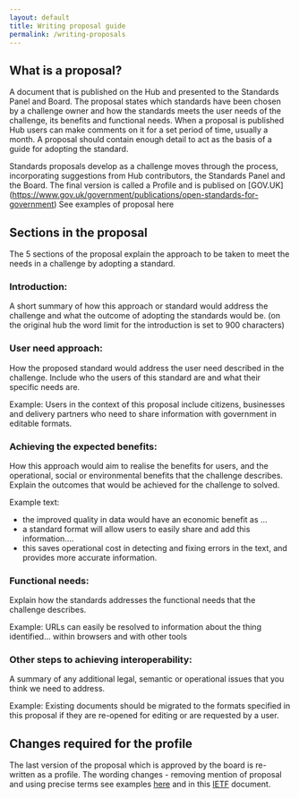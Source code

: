 ```yaml
---
layout: default
title: Writing proposal guide
permalink: /writing-proposals
---
```


## What is a proposal?

A document that is published on the Hub and presented to the Standards Panel and Board. The proposal states which standards have been chosen by a challenge owner and how the standards meets the user needs of the challenge, its benefits and functional needs. When a proposal is published Hub users can make comments on it for a set period of time, usually a month. A proposal should contain enough detail to act as the basis of a guide for adopting the standard.

Standards proposals develop as a challenge moves through the process, incorporating suggestions from Hub contributors, the Standards Panel and the Board. The final version is called a Profile and is publised on [GOV.UK] (https://www.gov.uk/government/publications/open-standards-for-government) See examples of proposal here <link to new hub proposals folder>

## Sections in the proposal

The 5 sections of the proposal explain the approach to be taken to meet the needs in a challenge by adopting a standard.

### Introduction:

A short summary of how this approach or standard would address the challenge and what the outcome of adopting the standards would be. (on the original hub the word limit for the introduction is set to 900 characters)

### User need approach:

How the proposed standard would address the user need described in the challenge. 
Include who the users of this standard are and what their specific needs are.       

Example: Users in the context of this proposal include citizens, businesses and delivery partners who need to share information with government in editable formats.

### Achieving the expected benefits:

How this approach would aim to realise the benefits for users, and the operational, social or environmental benefits that the challenge describes.
Explain the outcomes that would be achieved for the challenge to solved.

Example text:

* the improved quality in data would have an economic benefit as …
* a standard format will allow users to easily share and add this information….
* this saves operational cost in detecting and fixing errors in the text, and provides more accurate information.

### Functional needs:

Explain how the standards addresses the functional needs that the challenge describes.

Example: URLs can easily be resolved to information about the thing identified... within browsers and with other tools

### Other steps to achieving interoperability:

A summary of any additional legal, semantic or operational issues that you think we need to address.

Example: Existing documents should be migrated to the formats specified in this proposal if they are re-opened for editing or are requested by a user.


## Changes required for the profile

The last version of the proposal which is approved by the board is re-written as a profile.
The wording changes - removing mention of proposal and using precise terms see examples [here](https://www.gov.uk/government/publications/open-standards-for-government) and in this [IETF](https://www.ietf.org/rfc/rfc2119.txt) document.
